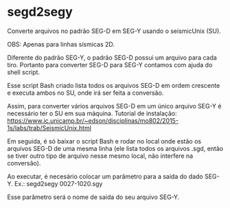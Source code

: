 # segd2segy
Converte arquivos no padrão SEG-D em SEG-Y usando o seismicUnix (SU). 

OBS: Apenas para linhas sísmicas 2D.

Diferente do padrão SEG-Y, o padrão SEG-D possui um arquivo para cada tiro. Portanto para converter SEG-D para SEG-Y contamos com ajuda do shell script. 

Esse script Bash criado lista todos os arquivos SEG-D em ordem crescente e executa ambos no SU, onde irá ser feita a conversão.

Assim, para converter vários arquivos SEG-D em um único arquivo SEG-Y é necessário ter o SU em sua máquina.
Tutorial de instalação: https://www.ic.unicamp.br/~edson/disciplinas/mo802/2015-1s/labs/trab/SeismicUnix.html

Em seguida, é só baixar o script Bash e rodar no local onde estão os arquivos SEG-D de uma mesma linha (ele lista todos os arquivos .sgd, então se tiver outro tipo de arquivo nesse mesmo local, não interfere na conversão). 

Ao executar, é necesário colocar um parâmetro para a saída do dado SEG-Y. Ex.: segd2segy 0027-1020.sgy

Esse parâmetro será o nome de saída do seu arquivo SEG-Y.
